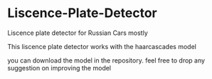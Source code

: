 # Liscence-Plate-Detector
Liscence plate detector for Russian Cars mostly

This liscence plate detector works with the haarcascades model

you can download the model in the repository.
feel free to drop any suggestion on improving the model